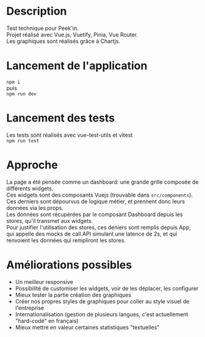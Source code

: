 # Description
Test technique pour Peek'in.  
Projet réalisé avec Vue.js, Vuetify, Pinia, Vue Router.  
Les graphiques sont réalisés grâce à Chartjs.

# Lancement de l'application
`npm i`   
puis  
`npm run dev`

# Lancement des tests
Les tests sont réalisés avec vue-test-utils et vitest  
`npm run test`

# Approche
La page a été pensée comme un dashboard: une grande grille composée de différents widgets.  
Ces widgets sont des composants Vuejs (trouvable dans `src/components`).
Ces derniers sont dépourvus de logique métier, et prennent donc leurs données via les props.  
Les données sont récupérées par le composant Dashboard depuis les stores, qu'il transmet aux widgets.  
Pour justifier l'utilisation des stores, ces deniers sont remplis depuis App, qui appelle des mocks de call API
simulant une latence de 2s, et qui renvoient les données qui rempliront les stores.

# Améliorations possibles
- Un meilleur responsive
- Possibilité de customiser les widgets, voir de les déplacer, les configurer
- Mieux tester la partie création des graphiques
- Créer nos propres styles de graphiques pour coller au style visuel de l'entreprise
- Internationalisation (gestion de plusieurs langues, c'est actuellement "hard-codé" en français)
- Mieux mettre en valeur certaines statistiques "textuelles"
